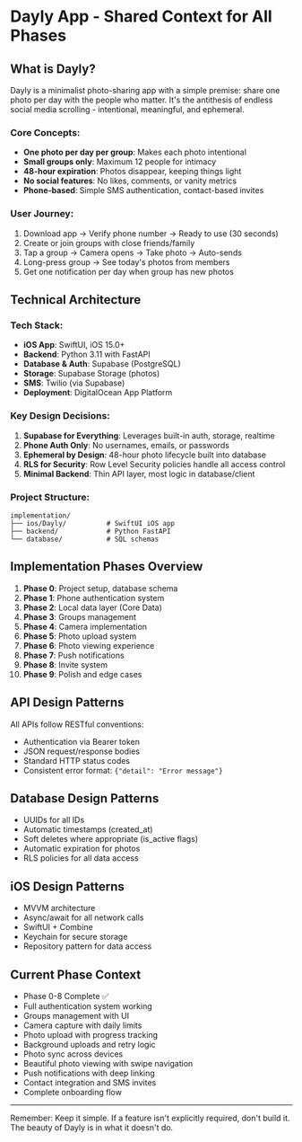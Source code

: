 # Dayly App - Shared Context for All Phases

## What is Dayly?
Dayly is a minimalist photo-sharing app with a simple premise: share one photo per day with the people who matter. It's the antithesis of endless social media scrolling - intentional, meaningful, and ephemeral.

### Core Concepts:
- **One photo per day per group**: Makes each photo intentional
- **Small groups only**: Maximum 12 people for intimacy
- **48-hour expiration**: Photos disappear, keeping things light
- **No social features**: No likes, comments, or vanity metrics
- **Phone-based**: Simple SMS authentication, contact-based invites

### User Journey:
1. Download app → Verify phone number → Ready to use (30 seconds)
2. Create or join groups with close friends/family
3. Tap a group → Camera opens → Take photo → Auto-sends
4. Long-press group → See today's photos from members
5. Get one notification per day when group has new photos

## Technical Architecture

### Tech Stack:
- **iOS App**: SwiftUI, iOS 15.0+
- **Backend**: Python 3.11 with FastAPI
- **Database & Auth**: Supabase (PostgreSQL)
- **Storage**: Supabase Storage (photos)
- **SMS**: Twilio (via Supabase)
- **Deployment**: DigitalOcean App Platform

### Key Design Decisions:
1. **Supabase for Everything**: Leverages built-in auth, storage, realtime
2. **Phone Auth Only**: No usernames, emails, or passwords
3. **Ephemeral by Design**: 48-hour photo lifecycle built into database
4. **RLS for Security**: Row Level Security policies handle all access control
5. **Minimal Backend**: Thin API layer, most logic in database/client

### Project Structure:
```
implementation/
├── ios/Dayly/          # SwiftUI iOS app
├── backend/            # Python FastAPI
└── database/           # SQL schemas
```

## Implementation Phases Overview

1. **Phase 0**: Project setup, database schema
2. **Phase 1**: Phone authentication system
3. **Phase 2**: Local data layer (Core Data)
4. **Phase 3**: Groups management
5. **Phase 4**: Camera implementation
6. **Phase 5**: Photo upload system
7. **Phase 6**: Photo viewing experience
8. **Phase 7**: Push notifications
9. **Phase 8**: Invite system
10. **Phase 9**: Polish and edge cases

## API Design Patterns

All APIs follow RESTful conventions:
- Authentication via Bearer token
- JSON request/response bodies
- Standard HTTP status codes
- Consistent error format: `{"detail": "Error message"}`

## Database Design Patterns

- UUIDs for all IDs
- Automatic timestamps (created_at)
- Soft deletes where appropriate (is_active flags)
- Automatic expiration for photos
- RLS policies for all data access

## iOS Design Patterns

- MVVM architecture
- Async/await for all network calls
- SwiftUI + Combine
- Keychain for secure storage
- Repository pattern for data access

## Current Phase Context
- Phase 0-8 Complete ✅
- Full authentication system working
- Groups management with UI
- Camera capture with daily limits
- Photo upload with progress tracking
- Background uploads and retry logic
- Photo sync across devices
- Beautiful photo viewing with swipe navigation
- Push notifications with deep linking
- Contact integration and SMS invites
- Complete onboarding flow

---

Remember: Keep it simple. If a feature isn't explicitly required, don't build it. The beauty of Dayly is in what it doesn't do.
